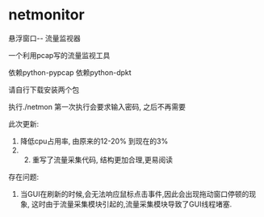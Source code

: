netmonitor
==========

悬浮窗口-- 流量监视器

一个利用pcap写的流量监视工具

依赖python-pypcap
依赖python-dpkt

请自行下载安装两个包

执行./netmon  第一次执行会要求输入密码, 之后不再需要

此次更新:

1. 降低cpu占用率, 由原来的12-20% 到现在的3%
2. 2. 重写了流量采集代码, 结构更加合理,更易阅读

存在问题:

1. 当GUI在刷新的时候,会无法响应鼠标点击事件,因此会出现拖动窗口停顿的现象,
这时由于流量采集模块引起的,流量采集模块导致了GUI线程堵塞.
